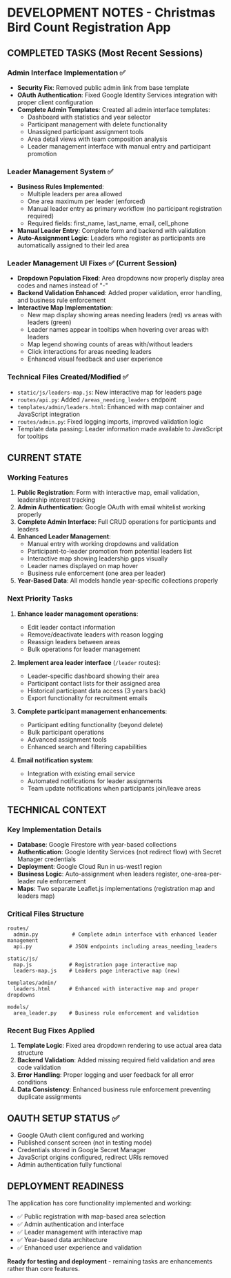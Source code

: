 # DEVELOPMENT NOTES - Christmas Bird Count Registration App

## COMPLETED TASKS (Most Recent Sessions)

### Admin Interface Implementation ✅
- **Security Fix**: Removed public admin link from base template 
- **OAuth Authentication**: Fixed Google Identity Services integration with proper client configuration
- **Complete Admin Templates**: Created all admin interface templates:
  - Dashboard with statistics and year selector
  - Participant management with delete functionality 
  - Unassigned participant assignment tools
  - Area detail views with team composition analysis
  - Leader management interface with manual entry and participant promotion

### Leader Management System ✅ 
- **Business Rules Implemented**:
  - Multiple leaders per area allowed
  - One area maximum per leader (enforced)
  - Manual leader entry as primary workflow (no participant registration required)
  - Required fields: first_name, last_name, email, cell_phone
- **Manual Leader Entry**: Complete form and backend with validation
- **Auto-Assignment Logic**: Leaders who register as participants are automatically assigned to their led area

### Leader Management UI Fixes ✅ (Current Session)
- **Dropdown Population Fixed**: Area dropdowns now properly display area codes and names instead of "-"
- **Backend Validation Enhanced**: Added proper validation, error handling, and business rule enforcement
- **Interactive Map Implementation**: 
  - New map display showing areas needing leaders (red) vs areas with leaders (green)
  - Leader names appear in tooltips when hovering over areas with leaders
  - Map legend showing counts of areas with/without leaders
  - Click interactions for areas needing leaders
  - Enhanced visual feedback and user experience

### Technical Files Created/Modified ✅
- `static/js/leaders-map.js`: New interactive map for leaders page
- `routes/api.py`: Added `/areas_needing_leaders` endpoint
- `templates/admin/leaders.html`: Enhanced with map container and JavaScript integration
- `routes/admin.py`: Fixed logging imports, improved validation logic
- Template data passing: Leader information made available to JavaScript for tooltips

## CURRENT STATE

### Working Features
1. **Public Registration**: Form with interactive map, email validation, leadership interest tracking
2. **Admin Authentication**: Google OAuth with email whitelist working properly  
3. **Complete Admin Interface**: Full CRUD operations for participants and leaders
4. **Enhanced Leader Management**: 
   - Manual entry with working dropdowns and validation
   - Participant-to-leader promotion from potential leaders list
   - Interactive map showing leadership gaps visually
   - Leader names displayed on map hover
   - Business rule enforcement (one area per leader)
5. **Year-Based Data**: All models handle year-specific collections properly

### Next Priority Tasks
1. **Enhance leader management operations**:
   - Edit leader contact information
   - Remove/deactivate leaders with reason logging
   - Reassign leaders between areas
   - Bulk operations for leader management

2. **Implement area leader interface** (`/leader` routes):
   - Leader-specific dashboard showing their area
   - Participant contact lists for their assigned area
   - Historical participant data access (3 years back)
   - Export functionality for recruitment emails

3. **Complete participant management enhancements**:
   - Participant editing functionality (beyond delete)
   - Bulk participant operations
   - Advanced assignment tools
   - Enhanced search and filtering capabilities

4. **Email notification system**:
   - Integration with existing email service
   - Automated notifications for leader assignments
   - Team update notifications when participants join/leave areas

## TECHNICAL CONTEXT

### Key Implementation Details
- **Database**: Google Firestore with year-based collections
- **Authentication**: Google Identity Services (not redirect flow) with Secret Manager credentials
- **Deployment**: Google Cloud Run in us-west1 region
- **Business Logic**: Auto-assignment when leaders register, one-area-per-leader rule enforcement
- **Maps**: Two separate Leaflet.js implementations (registration map and leaders map)

### Critical Files Structure
```
routes/
  admin.py           # Complete admin interface with enhanced leader management
  api.py            # JSON endpoints including areas_needing_leaders
  
static/js/
  map.js            # Registration page interactive map
  leaders-map.js    # Leaders page interactive map (new)
  
templates/admin/
  leaders.html      # Enhanced with interactive map and proper dropdowns
  
models/
  area_leader.py    # Business rule enforcement and validation
```

### Recent Bug Fixes Applied
1. **Template Logic**: Fixed area dropdown rendering to use actual area data structure
2. **Backend Validation**: Added missing required field validation and area code validation
3. **Error Handling**: Proper logging and user feedback for all error conditions
4. **Data Consistency**: Enhanced business rule enforcement preventing duplicate assignments

## OAUTH SETUP STATUS ✅
- Google OAuth client configured and working
- Published consent screen (not in testing mode)  
- Credentials stored in Google Secret Manager
- JavaScript origins configured, redirect URIs removed
- Admin authentication fully functional

## DEPLOYMENT READINESS
The application has core functionality implemented and working:
- ✅ Public registration with map-based area selection
- ✅ Admin authentication and interface
- ✅ Leader management with interactive map
- ✅ Year-based data architecture
- ✅ Enhanced user experience and validation

**Ready for testing and deployment** - remaining tasks are enhancements rather than core features.
